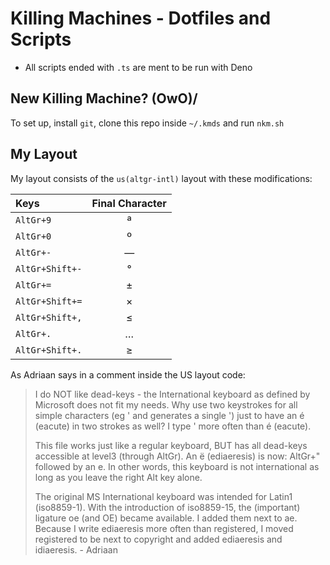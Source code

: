 # Killing Machines - Dotfiles and Scripts

- All scripts ended with `.ts` are ment to be run with Deno

## New Killing Machine? \(OwO)/

To set up, install `git`, clone this repo inside `~/.kmds` and run `nkm.sh`

## My Layout

My layout consists of the `us(altgr-intl)` layout with these modifications:

| Keys            | Final Character |
| :-------------- | :-------------: |
| `AltGr+9`       |        ª        |
| `AltGr+0`       |        º        |
| `AltGr+-`       |        —        |
| `AltGr+Shift+-` |        °        |
| `AltGr+=`       |        ±        |
| `AltGr+Shift+=` |        ×        |
| `AltGr+Shift+,` |        ≤        |
| `AltGr+.`       |        …        |
| `AltGr+Shift+.` |        ≥        |

As Adriaan says in a comment inside the US layout code:
> I do NOT like dead-keys - the International keyboard as defined by Microsoft
> does not fit my needs. Why use two keystrokes for all simple characters (eg '
> and <space> generates a single ') just to have an é (eacute) in two strokes
> as well? I type ' more often than é (eacute).
> 
> This file works just like a regular keyboard, BUT has all dead-keys
> accessible at level3 (through AltGr). An ë (ediaeresis) is now: AltGr+"
> followed by an e. In other words, this keyboard is not international as long
> as you leave the right Alt key alone.
> 
> The original MS International keyboard was intended for Latin1 (iso8859-1).
> With the introduction of iso8859-15, the (important) ligature oe (and OE)
> became available. I added them next to ae. Because I write ediaeresis more
> often than registered, I moved registered to be next to copyright and added
> ediaeresis and idiaeresis. - Adriaan